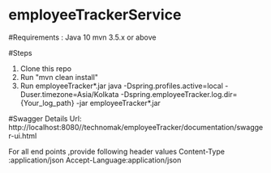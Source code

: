 # employeeTrackerService

#Requirements : 
  Java 10
  mvn 3.5.x or above

#Steps
  1) Clone this repo
  2) Run "mvn clean install"
  3) Run employeeTracker*.jar
      java -Dspring.profiles.active=local -Duser.timezone=Asia/Kolkata -Dspring.employeeTracker.log.dir={Your_log_path} 
      -jar employeeTracker*.jar

#Swagger Details
  Url: http://localhost:8080//technomak/employeeTracker/documentation/swagger-ui.html
  
  For all end points ,provide following header values
  Content-Type :application/json
  Accept-Language:application/json 
